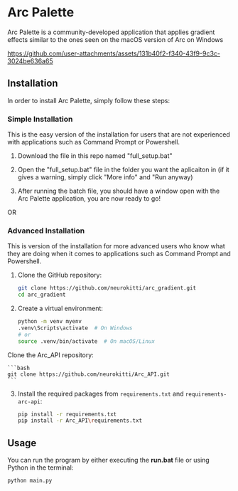 # Arc Palette

Arc Palette is a community-developed application that applies gradient effects similar to the ones seen on the macOS version of Arc on Windows

https://github.com/user-attachments/assets/131b40f2-f340-43f9-9c3c-3024be636a65

## Installation

In order to install Arc Palette, simply follow these steps:

### Simple Installation
This is the easy version of the installation for users that are not experienced with applications such as Command Prompt or Powershell.

1. Download the file in this repo named "full_setup.bat"

2. Open the "full_setup.bat" file in the folder you want the aplicaiton in (if it gives a warning, simply click "More info" and "Run anyway)

3. After running the batch file, you should have a window open with the Arc Palette application, you are now ready to go!

OR

### Advanced Installation
This is version of the installation for more advanced users who know what they are doing when it comes to applications such as Command Prompt and Powershell.
   
1. Clone the GitHub repository:

    ```bash
    git clone https://github.com/neurokitti/arc_gradient.git
    cd arc_gradient
    ```

2. Create a virtual environment:

    ```bash
    python -m venv myenv
    .venv\Scripts\activate  # On Windows
    # or
    source .venv/bin/activate  # On macOS/Linux
    ```
 Clone the Arc_API repository:

    ```bash
    git clone https://github.com/neurokitti/Arc_API.git
    ```
3. Install the required packages from `requirements.txt` and `requirements-arc-api`:

    ```bash
    pip install -r requirements.txt
    pip install -r Arc_API\requirements.txt
    ```

## Usage

You can run the program by either executing the **run.bat** file or using Python in the terminal:

```bash
python main.py
```
